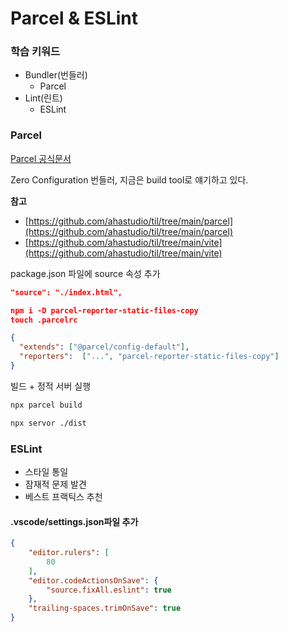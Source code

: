 # Parcel & ESLint

### 학습 키워드

* Bundler(번들러)
  * Parcel
* Lint(린트)
  * ESLint



### Parcel

[Parcel 공식문서](https://parceljs.org/)

Zero Configuration 번들러, 지금은 build tool로 얘기하고 있다.

**참고**

* [https://github.com/ahastudio/til/tree/main/parcel](https://github.com/ahastudio/til/tree/main/parcel)
* [https://github.com/ahastudio/til/tree/main/vite](https://github.com/ahastudio/til/tree/main/vite)

package.json 파일에 source 속성 추가

```json
"source": "./index.html",
```

```json
npm i -D parcel-reporter-static-files-copy
touch .parcelrc
```

```json
{
  "extends": ["@parcel/config-default"],
  "reporters":  ["...", "parcel-reporter-static-files-copy"]
}
```



빌드 + 정적 서버 실행

```sh
npx parcel build

npx servor ./dist
```

### ESLint

* 스타일 통일
* 잠재적 문제 발견
* 베스트 프랙틱스 추천

#### .vscode/settings.json파일 추가

```json
{
    "editor.rulers": [
        80
    ],
    "editor.codeActionsOnSave": {
        "source.fixAll.eslint": true
    },
    "trailing-spaces.trimOnSave": true
}
```
